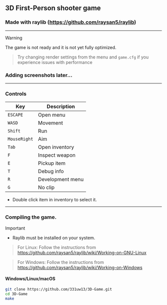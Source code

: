 ## 3D First-Person shooter game
###  Made with raylib (https://github.com/raysan5/raylib)

---------------------

> [!WARNING]
> The game is not ready and it is not yet fully optimized.

> Try changing render settings from the menu and `game.cfg` if you experience issues with performance


### Adding screenshots later...

-------------
### Controls
| Key           |  Description |
| ------------- | ------------
| `ESCAPE`      |  Open menu |
| `WASD`        |  Movement  |
| `Shift`       |  Run |
| `MouseRight`  |  Aim |
| `Tab`         |  Open inventory |
| `F`           |  Inspect weapon |
| `E`           |  Pickup item |
| `T`           |  Debug info |
| `R`           |  Development menu |
| `G`           |  No clip |
* Double click item in inventory to select it.
-------------
### Compiling the game.
> [!IMPORTANT]
> * Raylib must be installed on your system.
> > 
> > For Linux: Follow the instructions from https://github.com/raysan5/raylib/wiki/Working-on-GNU-Linux
> 
> > For Windows: Follow the instructions from https://github.com/raysan5/raylib/wiki/Working-on-Windows
> 

#### Windows/Linux/macOS
```bash
git clone https://github.com/331uw13/3D-Game.git
cd 3D-Game
make
```
